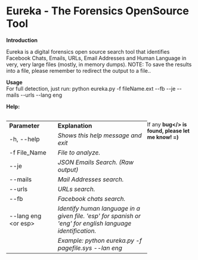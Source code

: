 # Eureka - The Forensics OpenSource Tool

<b>Introduction</b>

Eureka is a digital forensics open source search tool that identifies Facebook Chats, Emails, URLs, Email Addresses and Human Language in very, very large files (mostly, in memory dumps). NOTE: To save the results into a file, please remember to redirect the output to a file..

<b>Usage</b> </br>
For full detection, just run: python eureka.py -f fileName.ext --fb --je --mails --urls --lang eng

<b>Help:</b> 
<table style="width: 75%; float: left;">
<tbody>
<tr>
<td style="width: 32.7107%;"><strong>Parameter</strong></td>
<td style="width: 62.2893%;"><strong>Explanation</strong></td>
</tr>
<tr>
<td style="width: 32.7107%;">-h, --help</td>
<td style="width: 62.2893%;"><em>Shows this help message and exit</em></td>
</tr>
<tr>
<td style="width: 32.7107%;">-f File_Name</td>
<td style="width: 62.2893%;"><em>File to analyze.</em></td>
</tr>
<tr>
<td style="width: 32.7107%;">--je</td>
<td style="width: 62.2893%;"><em>JSON Emails Search. (Raw output)</em></td>
</tr>
<tr>
<td style="width: 32.7107%;">--mails</td>
<td style="width: 62.2893%;"><em>Mail Addresses search.</em></td>
</tr>
<tr>
<td style="width: 32.7107%;">--urls</td>
<td style="width: 62.2893%;"><em>URLs search.</em></td>
</tr>
<tr>
<td style="width: 32.7107%;">--fb</td>
<td style="width: 62.2893%;"><em>Facebook chats search.</em></td>
</tr>
<tr>
<td style="width: 32.7107%;">--lang eng &lt;or esp&gt;</td>
<td style="width: 62.2893%;"><em>Identify human language in a given file. 'esp' for spanish or 'eng' for english language identification.</em></td>
</tr>
<tr>
<td style="width: 32.7107%;">&nbsp;</td>
<td style="width: 62.2893%;"><em>Example: python eureka.py -f pagefile.sys --lan eng</em></td>
</tr>
</tbody>
</table>

</br>If any <b>bug</> is found, please let me know! =)
